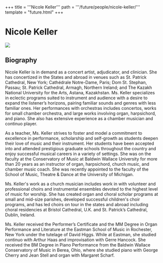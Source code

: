 +++
title = '''Nicole Keller'''
path = '''/future/people/nicole-keller/'''
template = "future.html"
+++

<h1>Nicole Keller</h1>

<img class="speaker-photo" src="https://custom.cvent.com/C3A4539B19F74ABCB6FCE437F6BC0A74/files/event/910aaf2914d44586a56fbd0b3b2c31c0/7b8e5f416c7f493b84f71fdcef1dbc1c.jpg">
<h2>Biography</h2>
<p>Nicole Keller is in demand as a concert artist, adjudicator, and clinician. She has concertized in the States and abroad in venues such as St. Patrick Cathedral, New York; Cathédrale Notre-Dame, Paris; Dom St. Stephan, Passau; St. Patrick Cathedral, Armagh, Northern Ireland; and The Kazakh National University for the Arts, Astana, Kazakhstan.  Ms. Keller specializes in eclectic programs suited to instrument and audience with a desire to expand the listener’s horizons, pairing familiar sounds and genres with less familiar ones. Her performances with orchestras includes concertos, works for small chamber orchestra, and large works involving organ, harpsichord, and piano. She also has extensive experience as a chamber musician and continuo player. 

As a teacher, Ms. Keller strives to foster and model a commitment to excellence in performance, scholarship and self-growth as students deepen their love of music and their instrument. Her students have been accepted into and attended prestigious graduate schools throughout the country and enjoy successful musical careers in a variety of settings. She was on the faculty at the Conservatory of Music at Baldwin Wallace University for more than 20 years as an instructor of organ, harpsichord, church music, and chamber music coach. She was recently appointed to the faculty of the School of Music, Theatre & Dance at the University of Michigan.

Ms. Keller's work as a church musician includes work in with volunteer and professional choirs and instrumental ensembles devoted to the highest level of music for worship. She has created organ and choral scholar programs at small and mid-size parishes, developed successful children's choir programs, and has led choirs on tour in the states and abroad including choral residencies at Bristol Cathedral, U.K. and St. Patrick’s Cathedral, Dublin, Ireland. 

Ms. Keller received the Performer’s Certificate and the MM Degree in Organ Performance and Literature at the Eastman School of Music in Rochester, New York under the tutelage of David Higgs. While at Eastman, she studied continuo with Arthur Haas and improvisation with Gerre Hancock. She received the BM Degree in Piano Performance from the Baldwin Wallace Conservatory of Music in Berea, Ohio, where she studied piano with George Cherry and Jean Stell and organ with Margaret Scharf.</p>

